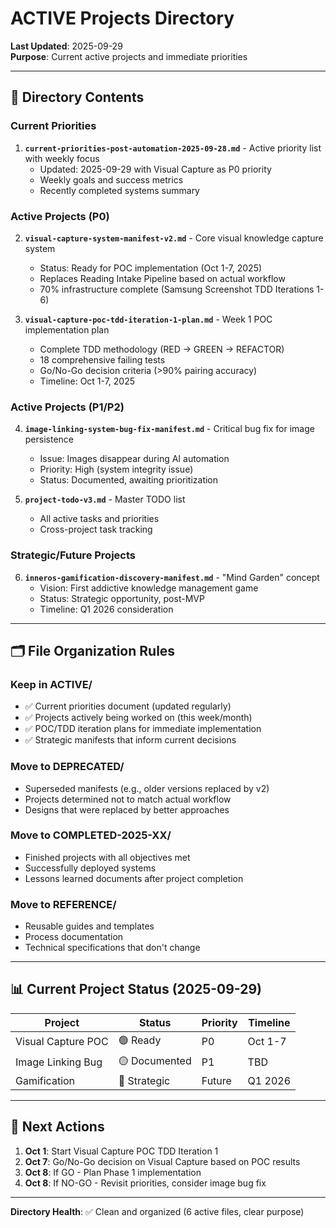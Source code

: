# ACTIVE Projects Directory

**Last Updated**: 2025-09-29  
**Purpose**: Current active projects and immediate priorities

---

## 📁 Directory Contents

### **Current Priorities**
1. **`current-priorities-post-automation-2025-09-28.md`** - Active priority list with weekly focus
   - Updated: 2025-09-29 with Visual Capture as P0 priority
   - Weekly goals and success metrics
   - Recently completed systems summary

### **Active Projects (P0)**
2. **`visual-capture-system-manifest-v2.md`** - Core visual knowledge capture system
   - Status: Ready for POC implementation (Oct 1-7, 2025)
   - Replaces Reading Intake Pipeline based on actual workflow
   - 70% infrastructure complete (Samsung Screenshot TDD Iterations 1-6)

3. **`visual-capture-poc-tdd-iteration-1-plan.md`** - Week 1 POC implementation plan
   - Complete TDD methodology (RED → GREEN → REFACTOR)
   - 18 comprehensive failing tests
   - Go/No-Go decision criteria (>90% pairing accuracy)
   - Timeline: Oct 1-7, 2025

### **Active Projects (P1/P2)**
4. **`image-linking-system-bug-fix-manifest.md`** - Critical bug fix for image persistence
   - Issue: Images disappear during AI automation
   - Priority: High (system integrity issue)
   - Status: Documented, awaiting prioritization

5. **`project-todo-v3.md`** - Master TODO list
   - All active tasks and priorities
   - Cross-project task tracking

### **Strategic/Future Projects**
6. **`inneros-gamification-discovery-manifest.md`** - "Mind Garden" concept
   - Vision: First addictive knowledge management game
   - Status: Strategic opportunity, post-MVP
   - Timeline: Q1 2026 consideration

---

## 🗂️ File Organization Rules

### **Keep in ACTIVE/**
- ✅ Current priorities document (updated regularly)
- ✅ Projects actively being worked on (this week/month)
- ✅ POC/TDD iteration plans for immediate implementation
- ✅ Strategic manifests that inform current decisions

### **Move to DEPRECATED/**
- Superseded manifests (e.g., older versions replaced by v2)
- Projects determined not to match actual workflow
- Designs that were replaced by better approaches

### **Move to COMPLETED-2025-XX/**
- Finished projects with all objectives met
- Successfully deployed systems
- Lessons learned documents after project completion

### **Move to REFERENCE/**
- Reusable guides and templates
- Process documentation
- Technical specifications that don't change

---

## 📊 Current Project Status (2025-09-29)

| Project | Status | Priority | Timeline |
|---------|--------|----------|----------|
| Visual Capture POC | 🟢 Ready | P0 | Oct 1-7 |
| Image Linking Bug | 🟡 Documented | P1 | TBD |
| Gamification | 🔵 Strategic | Future | Q1 2026 |

---

## 🎯 Next Actions

1. **Oct 1**: Start Visual Capture POC TDD Iteration 1
2. **Oct 7**: Go/No-Go decision on Visual Capture based on POC results
3. **Oct 8**: If GO - Plan Phase 1 implementation
4. **Oct 8**: If NO-GO - Revisit priorities, consider image bug fix

---

**Directory Health**: ✅ Clean and organized (6 active files, clear purpose)
